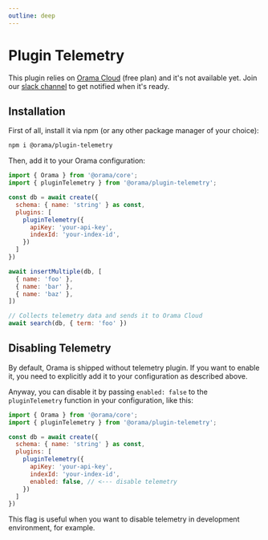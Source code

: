 ```yaml
---
outline: deep
---
```


# Plugin Telemetry

This plugin relies on [Orama Cloud](https://cloud.oramasearch.com) (free plan) and it's not available yet. Join our [slack channel](https://orama.to/slack) to get notified when it's ready.


## Installation

First of all, install it via npm (or any other package manager of your choice):

```sh
npm i @orama/plugin-telemetry
```

Then, add it to your Orama configuration:

```js
import { Orama } from '@orama/core';
import { pluginTelemetry } from '@orama/plugin-telemetry';

const db = await create({
  schema: { name: 'string' } as const,
  plugins: [
    pluginTelemetry({
      apiKey: 'your-api-key',
      indexId: 'your-index-id',
    })
  ]
})

await insertMultiple(db, [
  { name: 'foo' },
  { name: 'bar' },
  { name: 'baz' },
])

// Collects telemetry data and sends it to Orama Cloud
await search(db, { term: 'foo' })
```

## Disabling Telemetry

By default, Orama is shipped without telemetry plugin. If you want to enable it, you need to explicitly add it to your configuration as described above.

Anyway, you can disable it by passing `enabled: false` to the `pluginTelemetry` function in your configuration, like this:

```js
import { Orama } from '@orama/core';
import { pluginTelemetry } from '@orama/plugin-telemetry';

const db = await create({
  schema: { name: 'string' } as const,
  plugins: [
    pluginTelemetry({
      apiKey: 'your-api-key',
      indexId: 'your-index-id',
      enabled: false, // <--- disable telemetry
    })
  ]
})
```

This flag is useful when you want to disable telemetry in development environment, for example.
